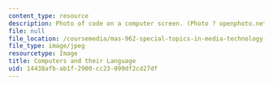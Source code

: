 ```yaml
---
content_type: resource
description: Photo of code on a computer screen. (Photo ? openphoto.net.)
file: null
file_location: /coursemedia/mas-962-special-topics-in-media-technology-computational-semantics-fall-2002/14438afbab1f2900cc23099df2cd27df_mas-962f02.jpg
file_type: image/jpeg
resourcetype: Image
title: Computers and their Language
uid: 14438afb-ab1f-2900-cc23-099df2cd27df
---
```

